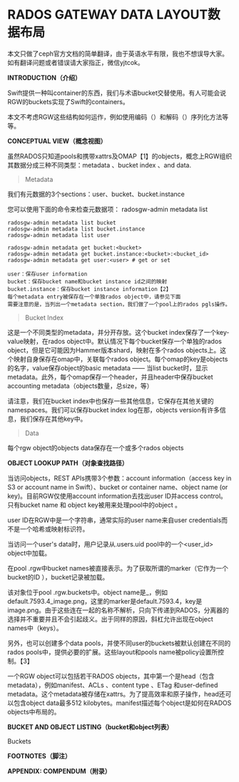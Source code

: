 # RADOS GATEWAY DATA LAYOUT数据布局 #

本文只做了ceph官方文档的简单翻译，由于英语水平有限，我也不想误导大家。如有翻译问题或者错误请大家指正，微信yjtcok。

**INTRODUCTION（介绍）**

Swift提供一种叫container的东西，我们与术语bucket交替使用。有人可能会说RGW的buckets实现了Swift的containers。

本文不考虑RGW这些结构如何运作，例如使用编码（）和解码（）序列化方法等等。

**CONCEPTUAL VIEW（概念视图）**

虽然RADOS只知道pools和携带xattrs及OMAP【1】的objects，概念上RGW组织其数据分成三种不同类型：metadata 、bucket index 、and data.

> Metadata

我们有元数据的3个sections：user、bucket、bucket.instance

您可以使用下面的命令来检查元数据项：
	radosgw-admin metadata list

	radosgw-admin metadata list bucket
	radosgw-admin metadata list bucket.instance
	radosgw-admin metadata list user

	radosgw-admin metadata get bucket:<bucket>
	radosgw-admin metadata get bucket.instance:<bucket>:<bucket_id>
	radosgw-admin metadata get user:<user> # get or set

	user：保存user information
	bucket：保存bucket name和bucket instance id之间的映射
	bucket.instance：保存bucket instance information【2】
	每个metadata entry被保存在一个单独rados object中，请参见下面
	需要注意的是，当列出一个metadata section，我们做了一个pool上的rados pgls操作。

> Bucket Index

这是一个不同类型的metadata，并分开存放。这个bucket index保存了一个key-value映射，在rados object中。默认情况下每个bucket保存一个单独的rados object，但是它可能因为Hammer版本shard，映射在多个rados objects上。这个映射自身保存在omap中，关联每个rados object。每个omap的key是objects的名字，value保存object的basic metadata —— 当list bucket时，显示metadata。此外，每个omap保存一个header，并且header中保存bucket accounting metadata（objects数量，总size，等）

请注意，我们在bucket index中也保存一些其他信息，它保存在其他关键的namespaces。我们可以保存bucket index log在那，objects version有许多信息，我们保存在其他key中。


> Data

每个rgw object的objects data保存在一个或多个rados objects

**OBJECT LOOKUP PATH（对象查找路径）**

当访问objects，REST APIs携带3个参数：account information（access key in S3 or account name in Swift）、bucket or container name、object name (or key)。目前RGW仅使用account information去找出user ID并access control。只有bucket name 和 object key被用来处理pool中的object 。

user ID在RGW中是一个字符串，通常实际的user name来自user credentials而不是一个哈希或映射标识符。

当访问一个user's data时，用户记录从.users.uid pool中的一个<user_id> object中加载。

在pool .rgw中bucket names被直接表示。为了获取所谓的marker（它作为一个bucket的ID ），bucket记录被加载。

该对象位于pool .rgw.buckets中。object name是<marker>_<key>，例如default.7593.4_image.png，这里的marker是default.7593.4，key是image.png。由于这些连在一起的名称不解析，只向下传递到RADOS，分离器的选择并不重要并且不会引起歧义。出于同样的原因，斜杠允许出现在object names中（keys）。

另外，也可以创建多个data pools，并使不同user的buckets被默认创建在不同的rados pools中，提供必要的扩展。这些layout和pools name被policy设置所控制。【3】

一个RGW object可以包括若干RADOS objects，其中第一个是head（包含metadata），例如manifest、ACLs 、content type 、ETag 和user-defined metadata。这个metadata被存储在xattrs。为了提高效率和原子操作，head还可以包含object data最多512 kilobytes。manifest描述每个object是如何在RADOS objects中布局的。 

**BUCKET AND OBJECT LISTING（bucket和object列表）**

Buckets





**FOOTNOTES（脚注）**
     





**APPENDIX: COMPENDUM（附录）**
     

















